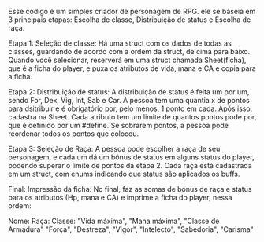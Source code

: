 Esse código é um simples criador de personagem de RPG. ele se baseia em 3 principais etapas:
Escolha de classe, Distribuição de status e Escolha de raça.

Etapa 1: Seleção de classe:
Há uma struct com os dados de todas as classes, guardando de acordo com a ordem da struct, de cima para baixo. Quando você selecionar, reserverá em uma struct chamada Sheet(ficha), que é a ficha do player, e puxa os atributos de vida, mana e CA e copia para a ficha.


Etapa 2: Distribuição de status:
A distribuição de status é feita um por um, sendo For, Dex, Vig, Int, Sab e Car. A pessoa tem uma quantia x de pontos para dsitribuir e é obrigatório por, pelo menos, 1 ponto em cada. Após isso, cadastra na Sheet. Cada atributo tem um limite de quantos pontos pode por, que é definido por um #define. Se sobrarem pontos, a pessoa pode reordenar todos os pontos que colocou.

Etapa 3: Seleção de Raça:
A pessoa pode escolher a raça de seu personagem, e cada um dá um bônus de status em alguns status do player, podendo superar o limite de pontos da etapa 2. Cada raça está cadastrada em um struct, com enums indicando que status são aplicados os buffs.

Final: Impressão da ficha: 
No final, faz as somas de bonus de raça e status para os atributos (Hp, mana e CA)  e imprime a ficha do player, nessa ordem:

Nome:
Raça:
Classe:
"Vida máxima",
"Mana máxima",
"Classe de Armadura"
 "Força",
"Destreza",
"Vigor",
"Intelecto",
"Sabedoria",
"Carisma"